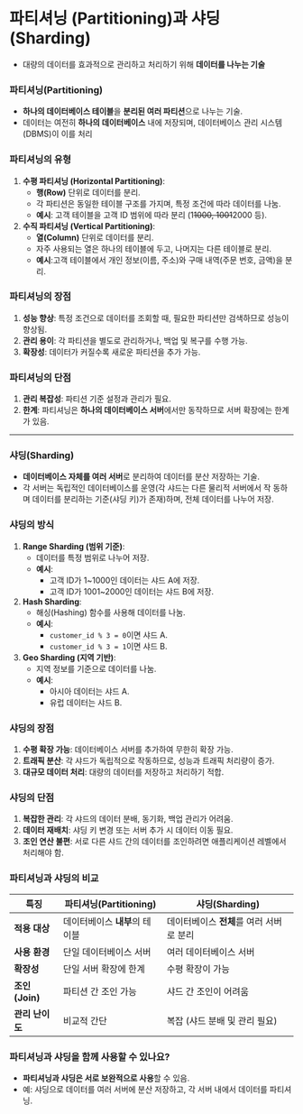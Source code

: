 # **파티셔닝 (Partitioning)과 샤딩 (Sharding)**
- 대량의 데이터를 효과적으로 관리하고 처리하기 위해 **데이터를 나누는 기술**

### **파티셔닝(Partitioning)**
- **하나의 데이터베이스 테이블**을 **분리된 여러 파티션**으로 나누는 기술.
- 데이터는 여전히 **하나의 데이터베이스** 내에 저장되며, 데이터베이스 관리 시스템(DBMS)이 이를 처리

### **파티셔닝의 유형**
1. **수평 파티셔닝 (Horizontal Partitioning)**:
    - **행(Row)** 단위로 데이터를 분리.
    - 각 파티션은 동일한 테이블 구조를 가지며, 특정 조건에 따라 데이터를 나눔.
    - **예시**: 고객 테이블을 고객 ID 범위에 따라 분리 (1~~1000, 1001~~2000 등).
2. **수직 파티셔닝 (Vertical Partitioning)**:
    - **열(Column)** 단위로 데이터를 분리.
    - 자주 사용되는 열은 하나의 테이블에 두고, 나머지는 다른 테이블로 분리.
    - **예시**:고객 테이블에서 개인 정보(이름, 주소)와 구매 내역(주문 번호, 금액)을 분리.

### **파티셔닝의 장점**
1. **성능 향상**: 특정 조건으로 데이터를 조회할 때, 필요한 파티션만 검색하므로 성능이 향상됨.
2. **관리 용이**: 각 파티션을 별도로 관리하거나, 백업 및 복구를 수행 가능.
3. **확장성**: 데이터가 커질수록 새로운 파티션을 추가 가능.

### **파티셔닝의 단점**
1. **관리 복잡성**: 파티션 기준 설정과 관리가 필요.
2. **한계**: 파티셔닝은 **하나의 데이터베이스 서버**에서만 동작하므로 서버 확장에는 한계가 있음.

---

### **샤딩(Sharding)**

- **데이터베이스 자체를 여러 서버**로 분리하여 데이터를 분산 저장하는 기술.
- 각 서버는 독립적인 데이터베이스를 운영(각 샤드는 다른 물리적 서버에서 작 동하며 데이터를 분리하는 기준(샤딩 키)가 존재)하며, 전체 데이터를 나누어 저장.


### **샤딩의 방식**

1. **Range Sharding (범위 기준)**:
    - 데이터를 특정 범위로 나누어 저장.
    - **예시**:
        - 고객 ID가 1~1000인 데이터는 샤드 A에 저장.
        - 고객 ID가 1001~2000인 데이터는 샤드 B에 저장.
2. **Hash Sharding**:
    - 해싱(Hashing) 함수를 사용해 데이터를 나눔.
    - **예시**:
        - `customer_id % 3 = 0`이면 샤드 A.
        - `customer_id % 3 = 1`이면 샤드 B.
3. **Geo Sharding (지역 기반)**:
    - 지역 정보를 기준으로 데이터를 나눔.
    - **예시**:
        - 아시아 데이터는 샤드 A.
        - 유럽 데이터는 샤드 B.

### **샤딩의 장점**
1. **수평 확장 가능**: 데이터베이스 서버를 추가하여 무한히 확장 가능.
2. **트래픽 분산**: 각 샤드가 독립적으로 작동하므로, 성능과 트래픽 처리량이 증가.
3. **대규모 데이터 처리**: 대량의 데이터를 저장하고 처리하기 적합.

### **샤딩의 단점**
1. **복잡한 관리**: 각 샤드의 데이터 분배, 동기화, 백업 관리가 어려움.
2. **데이터 재배치**: 샤딩 키 변경 또는 서버 추가 시 데이터 이동 필요.
3. **조인 연산 불편**: 서로 다른 샤드 간의 데이터를 조인하려면 애플리케이션 레벨에서 처리해야 함.

### **파티셔닝과 샤딩의 비교**
| **특징** | **파티셔닝(Partitioning)** | **샤딩(Sharding)** |
| --- | --- | --- |
| **적용 대상** | 데이터베이스 **내부**의 테이블 | 데이터베이스 **전체**를 여러 서버로 분리 |
| **사용 환경** | 단일 데이터베이스 서버 | 여러 데이터베이스 서버 |
| **확장성** | 단일 서버 확장에 한계 | 수평 확장이 가능 |
| **조인(Join)** | 파티션 간 조인 가능 | 샤드 간 조인이 어려움 |
| **관리 난이도** | 비교적 간단 | 복잡 (샤드 분배 및 관리 필요) |

### **파티셔닝과 샤딩을 함께 사용할 수 있나요?**
- **파티셔닝과 샤딩은 서로 보완적으로 사용**할 수 있음.
- 예: 샤딩으로 데이터를 여러 서버에 분산 저장하고, 각 서버 내에서 데이터를 파티셔닝.